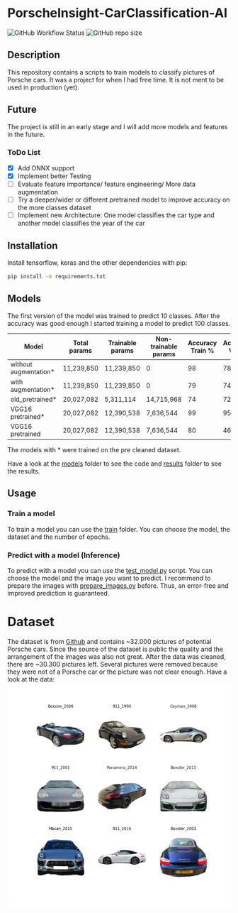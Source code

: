 # PorscheInsight-CarClassification-AI
![GitHub Workflow Status](https://img.shields.io/github/actions/workflow/status/Flippchen/PorscheInsight-CarClassification-AI/python.yaml?logoColor=blue&style=flat-square) ![GitHub repo size](https://img.shields.io/github/repo-size/Flippchen/PorscheInsight-CarClassification-AI?style=flat-square)
## Description
This repository contains a scripts to train models to classify pictures of Porsche cars.
It was a project for when I had free time. It is not ment to be used in production (yet).

## Future
The project is still in an early stage and I will add more models and features in the future.
### ToDo List
- [x] Add ONNX support
- [x] Implement better Testing
- [ ] Evaluate feature importance/ feature engineering/ More data augmentation
- [ ] Try a deeper/wider or different pretrained model to improve accuracy on the more classes dataset
- [ ] Implement new Architecture: One model classifies the car type and another model classifies the year of the car
## Installation
Install tensorflow, keras and the other dependencies with pip:
```bash
pip install -m requirements.txt
```
## Models
The first version of the model was trained to predict 10 classes. After the accuracy was good enough I started training a model to predict 100 classes.

| Model                 | Total params  | Trainable params  | Non-trainable params | Accuracy Train % | Accuracy Val % | Number of classes |
|-----------------------|---------------|-------------------|----------------------|------------------|----------------|-------------------|
| without augmentation* | 11,239,850    | 11,239,850        | 0                    | 98               | 78             | 10                |
| with augmentation*    | 11,239,850    | 11,239,850        | 0                    | 79               | 74             | 10                |
| old_pretrained*       | 20,027,082    | 5,311,114         | 14,715,968           | 74               | 72             | 10                |
| VGG16 pretrained*     | 20,027,082    | 12,390,538        | 7,636,544            | 99               | 95             | 10                |
| VGG16 pretrained      | 20,027,082    | 12,390,538        | 7,636,544            | 80               | 46             | 88                |
The models with * were trained on the pre cleaned dataset.

Have a look at the [models](models) folder to see the code and [results](models/few_classes/results) folder to see the results.

## Usage
### Train a model
To train a model you can use the [train](training) folder. You can choose the model, the dataset and the number of epochs.

### Predict with a model (Inference)
To predict with a model you can use the [test_model.py](testing/test_model.py) script. You can choose the model and the image you want to predict.
I recommend to prepare the images with [prepare_images.oy](testing/prepare_images.py) before. Thus, an error-free and improved prediction is guaranteed.

# Dataset
The dataset is from [Github](https://github.com/Flippchen/porsche-pictures) and contains ~32.000 pictures of potential Porsche cars.
Since the source of the dataset is public the quality and the arrangement of the images was also not great.
After the data was cleaned, there are ~30.300 pictures left. Several pictures were removed because they were not of a Porsche car or the picture was not clear enough.
Have a look at the data:
![Sample images](models/few_classes/results/sample_images.png "Sample images") 

